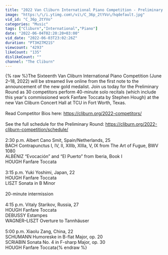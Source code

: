 ```yaml
---
title: "2022 Van Cliburn International Piano Competition - Preliminary Round 5"
image: "https:\/\/i.ytimg.com\/vi\/C_36p_2tYVo\/hqdefault.jpg"
vid_id: "C_36p_2tYVo"
categories: "Music"
tags: ["Cliburn","International","Piano"]
date: "2022-06-04T02:20:20+03:00"
vid_date: "2022-06-03T23:02:26Z"
duration: "PT3H27M21S"
viewcount: "4293"
likeCount: "135"
dislikeCount: ""
channel: "The Cliburn"
---
```

{% raw %}The Sixteenth Van Cliburn International Piano Competition (June 2–18, 2022) will be streamed live online from the first note to the announcement of the new gold medalist. Join us today for the Preliminary Round as 30 competitors perform 40-minute solo recitals (which include this year's commissioned work Fanfare Toccata by Stephen Hough) at the new Van Cliburn Concert Hall at TCU in Fort Worth, Texas.<br /><br />Read Competitor Bios here: <a rel="nofollow" target="blank" href="https://cliburn.org/2022-competitors/">https://cliburn.org/2022-competitors/</a><br /><br />See the full schedule for the Preliminary Round: <a rel="nofollow" target="blank" href="https://cliburn.org/2022-cliburn-competition/schedule/">https://cliburn.org/2022-cliburn-competition/schedule/</a><br /><br />2:30 p.m. Albert Cano Smit, Spain/Netherlands, 25<br />BACH Contrapunctus I, IV, II, XIIIb, XIIIa, V, IX from The Art of Fugue, BWV 1080<br />ALBÉNIZ “Evocación” and “El Puerto” from Iberia, Book I<br />HOUGH Fanfare Toccata<br /><br />3:15 p.m. Yuki Yoshimi, Japan, 22<br />HOUGH Fanfare Toccata<br />LISZT Sonata in B Minor<br /><br />20-minute intermission<br /><br />4:15 p.m. Vitaly Starikov, Russia, 27<br />HOUGH Fanfare Toccata<br />DEBUSSY Estampes<br />WAGNER–LISZT Overture to Tannhäuser<br /><br />5:00 p.m. Xiaolu Zang, China, 22<br />SCHUMANN Humoreske in B-flat Major, op. 20<br />SCRIABIN Sonata No. 4 in F-sharp Major, op. 30<br />HOUGH Fanfare Toccata{% endraw %}
